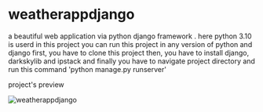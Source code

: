 # weatherappdjango
a beautiful web application via python django framework .
here python 3.10 is userd in this project
you can run this project in any version of python and django
first, you have to clone this project
then, you have to install django, darkskylib and ipstack
and finally you have to navigate project directory and run this command 'python manage.py runserver'

project's preview

![weatherappdjango](https://user-images.githubusercontent.com/65479688/147816932-5dbe20fc-dc65-4ab3-9481-b0ca004fb153.png)


